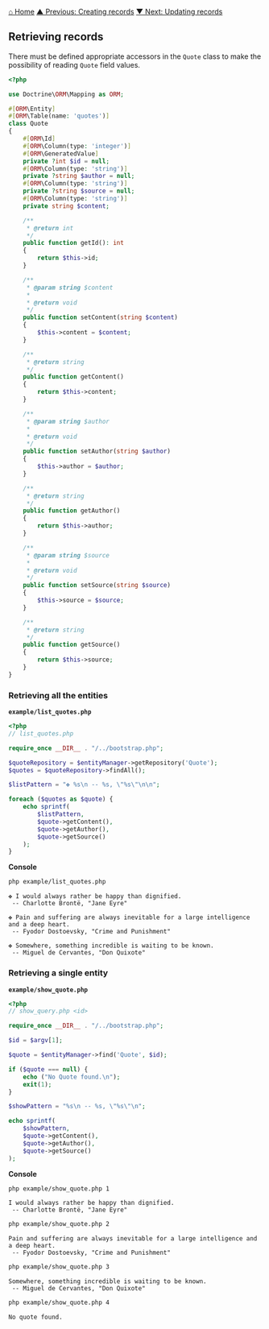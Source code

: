 [⌂ Home](../README.md)
[▲ Previous: Creating records](creating_records.md)
[▼ Next: Updating records](updating_records.md)

## Retrieving records

There must be defined appropriate accessors in the `Quote` class to make the possibility of reading `Quote` field values.

```php
<?php

use Doctrine\ORM\Mapping as ORM;

#[ORM\Entity]
#[ORM\Table(name: 'quotes')]
class Quote
{
    #[ORM\Id]
    #[ORM\Column(type: 'integer')]
    #[ORM\GeneratedValue]
    private ?int $id = null;
    #[ORM\Column(type: 'string')]
    private ?string $author = null;
    #[ORM\Column(type: 'string')]
    private ?string $source = null;
    #[ORM\Column(type: 'string')]
    private string $content;

    /**
     * @return int
     */
    public function getId(): int
    {
        return $this->id;
    }

    /**
     * @param string $content
     *
     * @return void
     */
    public function setContent(string $content)
    {
        $this->content = $content;
    }

    /**
     * @return string
     */
    public function getContent()
    {
        return $this->content;
    }

    /**
     * @param string $author
     *
     * @return void
     */
    public function setAuthor(string $author)
    {
        $this->author = $author;
    }

    /**
     * @return string
     */
    public function getAuthor()
    {
        return $this->author;
    }

    /**
     * @param string $source
     *
     * @return void
     */
    public function setSource(string $source)
    {
        $this->source = $source;
    }

    /**
     * @return string
     */
    public function getSource()
    {
        return $this->source;
    }
}

```

### Retrieving all the entities

**`example/list_quotes.php`**

```php
<?php
// list_quotes.php

require_once __DIR__ . "/../bootstrap.php";

$quoteRepository = $entityManager->getRepository('Quote');
$quotes = $quoteRepository->findAll();

$listPattern = "✤ %s\n -- %s, \"%s\"\n\n";

foreach ($quotes as $quote) {
    echo sprintf(
        $listPattern,
        $quote->getContent(),
        $quote->getAuthor(),
        $quote->getSource()
    );
}

```

**Console**

```bash
php example/list_quotes.php
```

```
✤ I would always rather be happy than dignified.
 -- Charlotte Brontë, "Jane Eyre"

✤ Pain and suffering are always inevitable for a large intelligence and a deep heart.
 -- Fyodor Dostoevsky, "Crime and Punishment"

✤ Somewhere, something incredible is waiting to be known.
 -- Miguel de Cervantes, "Don Quixote"
```

### Retrieving a single entity

**`example/show_quote.php`**

```php
<?php
// show_query.php <id>

require_once __DIR__ . "/../bootstrap.php";

$id = $argv[1];

$quote = $entityManager->find('Quote', $id);

if ($quote === null) {
    echo ("No Quote found.\n");
    exit(1);
}

$showPattern = "%s\n -- %s, \"%s\"\n";

echo sprintf(
    $showPattern,
    $quote->getContent(),
    $quote->getAuthor(),
    $quote->getSource()
);

```

**Console**

```bash
php example/show_quote.php 1
```

```
I would always rather be happy than dignified.
 -- Charlotte Brontë, "Jane Eyre"
```

```bash
php example/show_quote.php 2
```

```
Pain and suffering are always inevitable for a large intelligence and a deep heart.
 -- Fyodor Dostoevsky, "Crime and Punishment"
```

```bash
php example/show_quote.php 3
```

```
Somewhere, something incredible is waiting to be known.
 -- Miguel de Cervantes, "Don Quixote"
```

```bash
php example/show_quote.php 4
```

```
No quote found.
```

